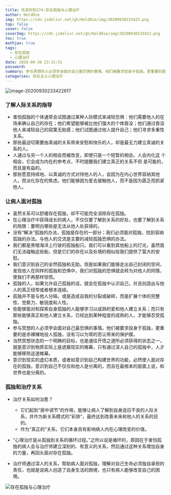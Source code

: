 ```yaml
---
title: 吼呆时刻274-存在孤独与心理治疗
author: HoldDie
img: https://cdn.jsdelivr.net/gh/HoldDie/img/20200930233423.png
top: false
cover: false
coverImg: https://cdn.jsdelivr.net/gh/HoldDie/img/20200930233423.png
toc: true
mathjax: true
tags:
  - 存在孤独
  - 心理治疗
date: 2020-09-30 23:31:51
password:
summary: 参与冥想的人必须学会面对自己最恐惧的事情。他们被要求投身于孤独，更重要的是赤裸裸地投人孤独，没有习以为常的否认带来的保护膜。
categories: 存在主义心理治疗
---
```


![image-20200930233422617](https://cdn.jsdelivr.net/gh/HoldDie/img/20200930233423.png)



### 了解人际关系的指导

- 害怕孤独的个体通常会试图通过某种人际模式来减轻恐惧：他们需要他人的在场来确认自己的存在；他们希望能够被比他们强大的个体吞没；他们通过吞没他人来减轻自己的寂寞无助感；他们试图通过他人提升自己；他们寻求多重性关系。
- 那些最迫切需要由真诚的关系带来安慰和快乐的人，却是最无力建立真诚的关系的人。
- 人通过与另一个人的相会而被改变，即使只是一个短暂的相会。人会内化这 个相会，它会成为内在的参考点，不时提醒我们建立真正的关系不但 是可能的，而且是有益的。
- 那些愿意持续地、以真诚的方式对待他人的人，会因为在内心世界容纳其他人，而淡化存在的焦虑。他们能够因为爱去接触他人，而不是因为匮乏而抓紧他人。

### 让病人面对孤独

- 虽然关系可以舒缓存在孤独，却不可能完全消除存在孤独。
- 在心理治疗中获得成长的病人，不仅仅要了解到关系的好处，也要了解到关系的局限：要明白哪些是无法从他人处获得的。
- 没有“解决”孤独的办法，孤独是存在的一部分；我们必须面对孤独，找到容纳孤独的办法。与他人的交流是主要的减轻孤独恐惧的办法。
- 我们都是黑暗海洋上行驶的孤独船只。我们可以看到其他船上的灯光，虽然我们无法碰触这些船，但是它们的存在以及处境的相似给我们提供了莫大的安慰。
- 我们意识到自己的全然孤独和无助。但是如果我们能够走出自己封闭的空间，发现他人在同样的孤独和恐惧中，我们对孤独的恐惧就会转为对他人的同情，使我们不再那样惊慌。
- 孤独的人，如果允许自己孤独的话，就会在孤独中认识自己，并且创造出与他人的真正纽带或者根本连结。
- 孤独并不是与他人分隔，或是造成自我的分裂或破碎，而是扩展个体的完整性、觉察力、敏锐度和人性。
- 些能够面对和探索自身孤独的人能够学习以成熟的爱和他人建立关系；而只有那些能够真正和他人建立关系，已经达到某种程度的成熟的人，才能够忍受孤独。
- 参与冥想的人必须学会面对自己最恐惧的事情。他们被要求投身于孤独，更重要的是赤裸裸地投人孤独，没有习以为常的否认带来的保护膜。
- 当然冥想状态的一个明确的目标，也是通往开悟之道所必须获得的状态之一，就是意识到物质实际上是遮蔽现实的帷幕，只有通过深人自己的孤独中，人才能够移除这道帷幕。
- 意识到现实的虚幻本质，或者如意识到自己构建世界的功能，必然使人面对存在的孤独，意识到自己不仅仅和他人是分离的，而且在最根本的层面上说，和世界也是分离的。

### 孤独和治疗关系

- 治疗关系如何治愈？

  - 它们起到“居中调节”的作用，能够让病人了解到自身适应不良的人际关系，并作为新关系模式的“彩排”，最终达到改善未来和他人的关系的目的。
  - 作为“真正的”关系，它们本身具有影响病人内在心理改变的价值。

- “心理治疗是从孤独到关系的循环过程。”之所以说是循环的，原因在于害怕孤独的病人会与治疗师建立深刻的、有意义的关系，然后通过这种关系增加自身的力量，再回头面对存在孤独。
- 治疗师通过深人的关系，帮助病人面对孤独，理解对自己生命必须独自承担的责任，也就是说病人创造了自身生活的困境，也只有病人能够改变自己的困境。

![存在孤独与心理治疗](https://cdn.jsdelivr.net/gh/HoldDie/img/20200930233752.png)